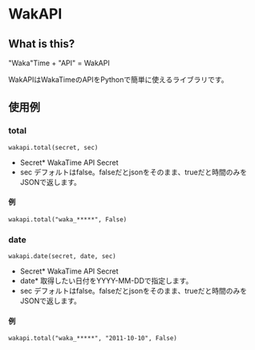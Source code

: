# WakAPI

## What is this?

"Waka"Time + "API" = WakAPI

WakAPIはWakaTimeのAPIをPythonで簡単に使えるライブラリです。

## 使用例

### total

`wakapi.total(secret, sec)` 
- Secret* WakaTime API Secret
- sec デフォルトはfalse。falseだとjsonをそのまま、trueだと時間のみをJSONで返します。

#### 例

`wakapi.total("waka_*****", False)`

### date

`wakapi.date(secret, date, sec)` 
- Secret* WakaTime API Secret
- date* 取得したい日付をYYYY-MM-DDで指定します。
- sec デフォルトはfalse。falseだとjsonをそのまま、trueだと時間のみをJSONで返します。

#### 例

`wakapi.total("waka_*****", "2011-10-10", False)`